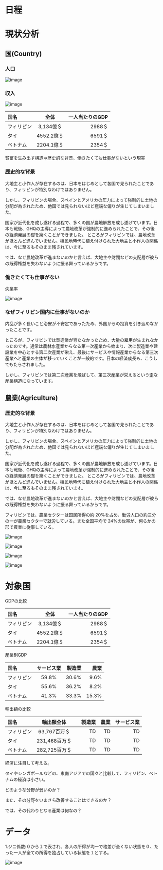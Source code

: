 # 日程

# 現状分析

## 国(Country)

### 人口

![image](https://jp.gdfreak.com/chartimage/sp0100010001199/sp010001000119900151_5.png)

### 収入
![image](https://user-images.githubusercontent.com/82156802/150715573-7f2c751b-a515-48a5-beae-c4d63dc45359.png)

| 国名 | 全体 | 一人当たりのGDP |
| :--- | :---: | ---: | 
| フィリピン | 3,134億＄ | 2988＄ |
| タイ | 4552.2億＄ | 6591＄ | 
| ベトナム | 2204.1億＄ | 2354＄ | 

貧富を生み出す構造⇒歴史的な背景、働きたくても仕事がないという現実

### 歴史的な背景
大地主と小作人が存在するのは、日本をはじめとして各国で見られたことであり、フィリピンが特別なわけではありません。

しかし、フィリピンの場合、スペインとアメリカの圧力によって強制的に土地の分配が為されたため、他国では見られないほど極端な偏りが生じてしまいました。

国家が近代化を成し遂げる過程で、多くの国が農地解放を成し遂げています。日本も戦後、GHQの主導によって農地改革が強制的に進められたことで、その後の経済発展の礎を築くことができました。
ところがフィリピンでは、農地改革がほとんど進んでいません。植民地時代に植え付けられた大地主と小作人の関係は、今に至るもそのまま残されています。

では、なぜ農地改革が進まないのかと言えば、大地主や財閥などの支配層が彼らの既得権益を失わないように振る舞っているからです。

### 働きたくても仕事がない

失業率

![image](https://cebu3.com/wp-content/uploads/2018/02/image1.jpg)

### なぜフィリピン国内に仕事がないのか

内乱が多く長いこと治安が不安定であったため、外国からの投資を引き込めなかったことです。

ところが、フィリピンでは製造業が育たなかったため、大量の雇用が生まれなかったのです。通常は農林水産業からなる第一次産業から始まり、次に製造業や建設業を中心とする第二次産業が栄え、最後にサービスや情報産業からなる第三次産業へと産業の主体が移っていくことが一般的です。日本の経済成長も、こうしてもたらされました。

しかし、フィリピンでは第二次産業を飛ばして、第三次産業が栄えるという歪な産業構造になっています。



## 農業(Agriculture)

### 歴史的な背景
大地主と小作人が存在するのは、日本をはじめとして各国で見られたことであり、フィリピンが特別なわけではありません。

しかし、フィリピンの場合、スペインとアメリカの圧力によって強制的に土地の分配が為されたため、他国では見られないほど極端な偏りが生じてしまいました。

国家が近代化を成し遂げる過程で、多くの国が農地解放を成し遂げています。日本も戦後、GHQの主導によって農地改革が強制的に進められたことで、その後の経済発展の礎を築くことができました。
ところがフィリピンでは、農地改革がほとんど進んでいません。植民地時代に植え付けられた大地主と小作人の関係は、今に至るもそのまま残されています。

では、なぜ農地改革が進まないのかと言えば、大地主や財閥などの支配層が彼らの既得権益を失わないように振る舞っているからです。

フィリピンでは、農業セクターは国民所得の約 20%を占め、勤労人口の約三分の一が農業セクターで就労している。また全国平均で 24%の世帯が、何らかの形で農業に従事している。

![image](https://user-images.githubusercontent.com/82156802/150711103-59aed381-2849-4f19-9d56-da651151fb1f.png)

![image](https://user-images.githubusercontent.com/82156802/150711201-a12bcd40-e9b3-432f-8554-4ae345ae992c.png)

![image](https://user-images.githubusercontent.com/82156802/150711536-bac8b87e-3ddb-4bad-a3b1-b8c2dbc77582.png)

![image](https://user-images.githubusercontent.com/82156802/150711576-bee078e2-cf53-4349-83d5-8dc41f3545e8.png)



# 対象国


GDPの比較

| 国名 | 全体 | 一人当たりのGDP |
| :--- | :---: | ---: | 
| フィリピン | 3,134億＄ | 2988＄ |
| タイ | 4552.2億＄ | 6591＄ | 
| ベトナム | 2204.1億＄ | 2354＄ | 

産業別GDP

| 国名 | サービス業 | 製造業 | 農業 |
| :--- | :---: | ---: | ---: |
| フィリピン | 59.8% | 30.6% | 9.6% |
| タイ | 55.6% | 36.2% | 8.2% |
| ベトナム | 41.3% | 33.3% | 15.3% |

輸出額の比較

| 国名 | 輸出額全体 |　製造業 | 農業 | サービス業 |
| :--- | :---: | ---: |  ---: |   ---: | 
| フィリピン | 63,767百万＄ | TD | TD | TD |
| タイ | 231,468百万＄ | TD | TD |  TD |
| ベトナム | 282,725百万＄ | TD |  TD | TD |

経済に注目して考える。

タイやシンガポールなどの、東南アジアでの国々と比較して、フィリピン、ベトナムの経済は小さい。

どのような分野が弱いのか？

また、その分野をいまさら改善することはできるのか？

では、その代わりとなる産業は何なの？

# データ

1.ジニ係数:０から１で表され、各人の所得が均一で格差が全くない状態を０、たった一人が全ての所得を独占している状態を１とする。

![image](https://user-images.githubusercontent.com/82156802/150709727-f53c067a-4921-409e-b375-3fd33d759ba8.png)

